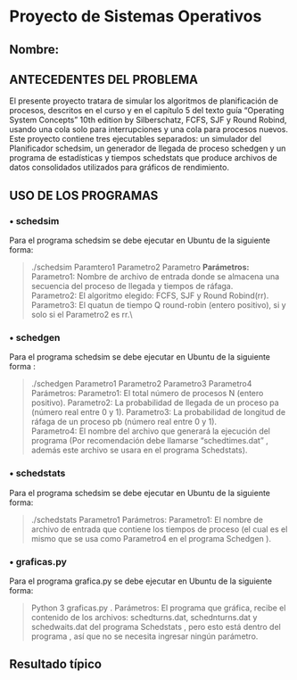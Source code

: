 #                                                                Proyecto de Sistemas Operativos
## Nombre:   
## ANTECEDENTES DEL PROBLEMA 
El presente proyecto tratara de simular los algoritmos de planificación de procesos, descritos en el curso y en el capítulo 5 del texto guía “Operating System Concepts” 10th edition by Silberschatz, FCFS, SJF y Round Robind, usando una cola solo para interrupciones y una cola para procesos nuevos. Este proyecto contiene tres ejecutables separados: un simulador del Planificador schedsim, un generador de llegada de proceso schedgen y un programa de estadísticas y tiempos schedstats que produce archivos de datos consolidados utilizados para gráficos de rendimiento.
## USO DE LOS PROGRAMAS   
### •	schedsim
Para el programa schedsim se debe ejecutar en Ubuntu de la siguiente forma:      
>./schedsim  Paramtero1 Parametro2  Parametro
**Parámetros:**\
Parametro1: Nombre de archivo de entrada donde se almacena una secuencia del proceso de llegada y tiempos de ráfaga.\
Parametro2: El algoritmo elegido: FCFS, SJF y Round Robind(rr).\
Parametro3: El quatun de tiempo Q round-robin (entero positivo), si y solo si el Parametro2 es rr.\
### •	schedgen
Para el programa schedsim se debe ejecutar en Ubuntu de la siguiente forma :      
>./schedgen Parametro1 Parametro2  Parametro3  Parametro4
Parámetros:
Parametro1: El total número de procesos N (entero positivo).
Parametro2: La probabilidad de llegada de un proceso pa (número real entre 0 y 1).
Parametro3: La probabilidad de longitud de ráfaga de un proceso pb (número real entre 0 y 1).                   
Parametro4: El nombre del archivo que generará la ejecución del programa (Por recomendación debe llamarse “schedtimes.dat” , además este archivo se usara en el  programa   Schedstats).
### •	schedstats
Para el programa schedsim se debe ejecutar en Ubuntu de la siguiente forma:      
>./schedstats Parametro1
Parámetros:
Parametro1: El nombre de archivo de entrada que contiene los tiempos de proceso (el cual  es el mismo que se usa como  Parametro4 en el programa  Schedgen ).
### •	graficas.py
Para el programa grafica.py se debe ejecutar en Ubuntu de la siguiente forma:    
>  Python  3 graficas.py .
Parámetros:
El programa que gráfica, recibe el contenido de los archivos: schedturns.dat, schednturns.dat y schedwaits.dat del programa  Schedstats  , pero esto está dentro del programa , así que no se necesita  ingresar ningún parámetro. 

## Resultado típico
